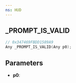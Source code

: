```yaml
---
ns: HUD
---
```

## _PROMPT_IS_VALID

```c
// 0x347469FBDD1589A9
Any _PROMPT_IS_VALID(Any p0);
```

## Parameters
* **p0**:
